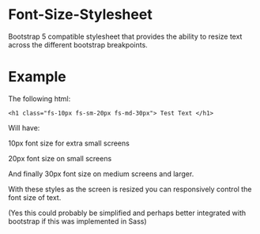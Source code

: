# Font-Size-Stylesheet
Bootstrap 5 compatible stylesheet that provides the ability to resize text across the different bootstrap breakpoints.

# Example
The following html:

    <h1 class="fs-10px fs-sm-20px fs-md-30px"> Test Text </h1>

Will have:

10px font size for extra small screens

20px font size on small screens

And finally 30px font size on medium screens and larger.

With these styles as the screen is resized you can responsively control the font size of text.

(Yes this could probably be simplified and perhaps better integrated with bootstrap if this was implemented in Sass)
